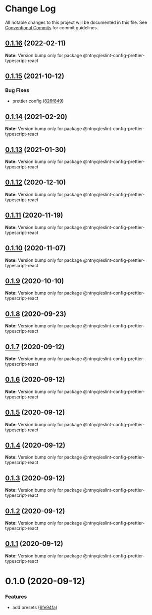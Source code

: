 # Change Log

All notable changes to this project will be documented in this file.
See [Conventional Commits](https://conventionalcommits.org) for commit guidelines.

## [0.1.16](https://github.com/ntnyq/configs/compare/@ntnyq/eslint-config-prettier-typescript-react@0.1.15...@ntnyq/eslint-config-prettier-typescript-react@0.1.16) (2022-02-11)

**Note:** Version bump only for package @ntnyq/eslint-config-prettier-typescript-react





## [0.1.15](https://github.com/ntnyq/configs/compare/@ntnyq/eslint-config-prettier-typescript-react@0.1.14...@ntnyq/eslint-config-prettier-typescript-react@0.1.15) (2021-10-12)

### Bug Fixes

-   prettier config ([826f849](https://github.com/ntnyq/configs/commit/826f849b66167bf7b3919eb18952943935230174))

## [0.1.14](https://github.com/ntnyq/configs/compare/@ntnyq/eslint-config-prettier-typescript-react@0.1.13...@ntnyq/eslint-config-prettier-typescript-react@0.1.14) (2021-02-20)

**Note:** Version bump only for package @ntnyq/eslint-config-prettier-typescript-react

## [0.1.13](https://github.com/ntnyq/configs/compare/@ntnyq/eslint-config-prettier-typescript-react@0.1.12...@ntnyq/eslint-config-prettier-typescript-react@0.1.13) (2021-01-30)

**Note:** Version bump only for package @ntnyq/eslint-config-prettier-typescript-react

## [0.1.12](https://github.com/ntnyq/configs/compare/@ntnyq/eslint-config-prettier-typescript-react@0.1.11...@ntnyq/eslint-config-prettier-typescript-react@0.1.12) (2020-12-10)

**Note:** Version bump only for package @ntnyq/eslint-config-prettier-typescript-react

## [0.1.11](https://github.com/ntnyq/configs/compare/@ntnyq/eslint-config-prettier-typescript-react@0.1.10...@ntnyq/eslint-config-prettier-typescript-react@0.1.11) (2020-11-19)

**Note:** Version bump only for package @ntnyq/eslint-config-prettier-typescript-react

## [0.1.10](https://github.com/ntnyq/configs/compare/@ntnyq/eslint-config-prettier-typescript-react@0.1.9...@ntnyq/eslint-config-prettier-typescript-react@0.1.10) (2020-11-07)

**Note:** Version bump only for package @ntnyq/eslint-config-prettier-typescript-react

## [0.1.9](https://github.com/ntnyq/configs/compare/@ntnyq/eslint-config-prettier-typescript-react@0.1.8...@ntnyq/eslint-config-prettier-typescript-react@0.1.9) (2020-10-10)

**Note:** Version bump only for package @ntnyq/eslint-config-prettier-typescript-react

## [0.1.8](https://github.com/ntnyq/configs/compare/@ntnyq/eslint-config-prettier-typescript-react@0.1.7...@ntnyq/eslint-config-prettier-typescript-react@0.1.8) (2020-09-23)

**Note:** Version bump only for package @ntnyq/eslint-config-prettier-typescript-react

## [0.1.7](https://github.com/ntnyq/configs/compare/@ntnyq/eslint-config-prettier-typescript-react@0.1.6...@ntnyq/eslint-config-prettier-typescript-react@0.1.7) (2020-09-12)

**Note:** Version bump only for package @ntnyq/eslint-config-prettier-typescript-react

## [0.1.6](https://github.com/ntnyq/configs/compare/@ntnyq/eslint-config-prettier-typescript-react@0.1.5...@ntnyq/eslint-config-prettier-typescript-react@0.1.6) (2020-09-12)

**Note:** Version bump only for package @ntnyq/eslint-config-prettier-typescript-react

## [0.1.5](https://github.com/ntnyq/configs/compare/@ntnyq/eslint-config-prettier-typescript-react@0.1.4...@ntnyq/eslint-config-prettier-typescript-react@0.1.5) (2020-09-12)

**Note:** Version bump only for package @ntnyq/eslint-config-prettier-typescript-react

## [0.1.4](https://github.com/ntnyq/configs/compare/@ntnyq/eslint-config-prettier-typescript-react@0.1.3...@ntnyq/eslint-config-prettier-typescript-react@0.1.4) (2020-09-12)

**Note:** Version bump only for package @ntnyq/eslint-config-prettier-typescript-react

## [0.1.3](https://github.com/ntnyq/configs/compare/@ntnyq/eslint-config-prettier-typescript-react@0.1.2...@ntnyq/eslint-config-prettier-typescript-react@0.1.3) (2020-09-12)

**Note:** Version bump only for package @ntnyq/eslint-config-prettier-typescript-react

## [0.1.2](https://github.com/ntnyq/configs/compare/@ntnyq/eslint-config-prettier-typescript-react@0.1.1...@ntnyq/eslint-config-prettier-typescript-react@0.1.2) (2020-09-12)

**Note:** Version bump only for package @ntnyq/eslint-config-prettier-typescript-react

## [0.1.1](https://github.com/ntnyq/configs/compare/@ntnyq/eslint-config-prettier-typescript-react@0.1.0...@ntnyq/eslint-config-prettier-typescript-react@0.1.1) (2020-09-12)

**Note:** Version bump only for package @ntnyq/eslint-config-prettier-typescript-react

# 0.1.0 (2020-09-12)

### Features

-   add presets ([6fe94fa](https://github.com/ntnyq/configs/commit/6fe94fae4ed9d80b18833c9e5a3f51f710ebda43))
